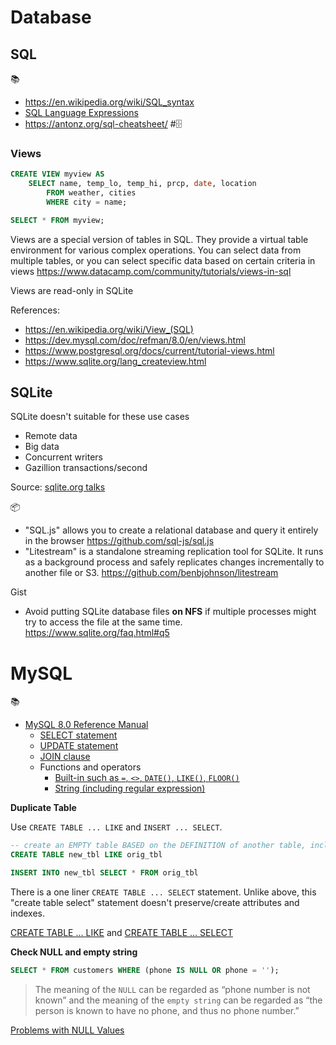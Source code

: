 # Database

## SQL
📚
 * https://en.wikipedia.org/wiki/SQL_syntax
 * [SQL Language Expressions](https://sqlite.org/lang_expr.html)
 * https://antonz.org/sql-cheatsheet/ #🗄️

### Views

```sql
CREATE VIEW myview AS
    SELECT name, temp_lo, temp_hi, prcp, date, location
        FROM weather, cities
        WHERE city = name;

SELECT * FROM myview;
```

Views are a special version of tables in SQL. They provide a virtual table environment for various complex operations. You can select data from multiple tables, or you can select specific data based on certain criteria in views https://www.datacamp.com/community/tutorials/views-in-sql

Views are read-only in SQLite

References:
* https://en.wikipedia.org/wiki/View_(SQL)
* https://dev.mysql.com/doc/refman/8.0/en/views.html
* https://www.postgresql.org/docs/current/tutorial-views.html
* https://www.sqlite.org/lang_createview.html

## SQLite

SQLite doesn't suitable for these use cases
* Remote data
* Big data
* Concurrent writers
* Gazillion transactions/second

Source: [sqlite.org talks](https://www.sqlite.org/talks/cmu-20150917.odp)

📦
 * "SQL.js" allows you to create a relational database and query it entirely in the browser https://github.com/sql-js/sql.js
 * "Litestream" is a standalone streaming replication tool for SQLite. It runs as a background process and safely replicates changes incrementally to another file or S3. https://github.com/benbjohnson/litestream

Gist
 * Avoid putting SQLite database files **on NFS** if multiple processes might try to access the file at the same time. https://www.sqlite.org/faq.html#q5

# MySQL

📚
- [MySQL 8.0 Reference Manual](https://dev.mysql.com/doc/refman/8.0/en/)
	- [SELECT statement](https://dev.mysql.com/doc/refman/8.0/en/select.html)
	- [UPDATE statement](https://dev.mysql.com/doc/refman/8.0/en/update.html)
	- [JOIN clause](https://dev.mysql.com/doc/refman/8.0/en/join.html)
	- Functions and operators
		- [Built-in such as `=`, `<>`, `DATE()`, `LIKE()`, `FLOOR()`](https://dev.mysql.com/doc/refman/8.0/en/built-in-function-reference.html)
		- [String (including regular expression)](https://dev.mysql.com/doc/refman/8.0/en/string-functions.html)

**Duplicate Table**

Use `CREATE TABLE ... LIKE` and `INSERT ... SELECT`.
```sql
-- create an EMPTY table BASED on the DEFINITION of another table, including any column ATTRIBUTES and INDEXES defined
CREATE TABLE new_tbl LIKE orig_tbl

INSERT INTO new_tbl SELECT * FROM orig_tbl
```

There is a one liner `CREATE TABLE ... SELECT` statement. Unlike above, this "create table select" statement doesn't preserve/create attributes and indexes.

[CREATE TABLE ... LIKE](https://dev.mysql.com/doc/refman/8.0/en/create-table-like.html) and [CREATE TABLE ... SELECT](https://dev.mysql.com/doc/refman/8.0/en/create-table-select.html)

**Check NULL and empty string**

```sql
SELECT * FROM customers WHERE (phone IS NULL OR phone = '');
```

> The meaning of the `NULL` can be regarded as “phone number is not known” and the meaning of the `empty string` can be regarded as “the person is known to have no phone, and thus no phone number.”

[Problems with NULL Values](https://dev.mysql.com/doc/refman/8.0/en/problems-with-null.html)